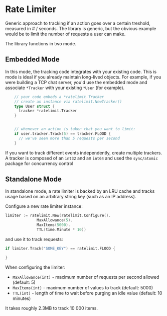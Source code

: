 # Rate Limiter

Generic approach to tracking if an action goes over a certain treshold, measured in # / seconds. The library is generic, but the obvious example would be to limit the number of requests a user can make.

The library functions in two mode.

## Embedded Mode

In this mode, the tracking code integrates with your existing code. This is mode is ideal if you already maintain long-lived objects. For example, if you were building a TCP chat server, you'd use the embedded mode and associate `*Tracker` with your existing `*User` (for example).

```go
    // your code embeds a *ratelimit.Tracker
    // create an instance via ratelimit.NewTracker()
    type User struct {
      tracker *ratelimit.Tracker
    }


    // whenever an action is taken that you want to limit:
    if user.tracker.Track(5) == tracker.FLOOD {
      // we've seen more than 5 requests per second
    }
```
If you want to track different events independently, create multiple trackers. A tracker is composed of an `int32` and an `int64` and used the `sync/atomic` package for concurrency control

## Standalone Mode

In standalone mode, a rate limiter is backed by an LRU cache and tracks usage based on an arbitrary string key (such as an IP address).

Configure a new rate limiter instance:

```go
limiter := ratelimit.New(ratelimit.Configure().
              MaxAllowance(5).
              MaxItems(5000).
              TTL(time.Minute * 10))
```

and use it to track requests:

```go
if limiter.Track("SOME_KEY") == ratelimit.FLOOD {

}
```

When configuring the limiter:

* `MaxAllowance(int)` - maximum number of requests per second allowed (default: 5)
* `MaxItems(int)` - maximum number of values to track (default: 5000)
* `TTL(int)` - length of time to wait before purging an idle value (default: 10 minutes)

It takes roughly 2.3MB to track 10 000 items.
